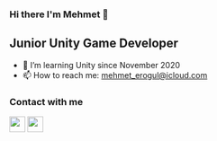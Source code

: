 ### Hi there I'm Mehmet 👋

## Junior Unity Game Developer

- 🌱 I’m learning Unity since November 2020
- 📫 How to reach me: mehmet_erogul@icloud.com

### Contact with me
<a href="https://www.linkedin.com/in/mehmet-erogul/"><img width="28" src="https://www.unpkg.com/bootstrap-icons@1.9.1/icons/linkedin.svg" /></a> 
 <a href="https://twitter.com/MehmetErogul96"><img width="28" src="https://unpkg.com/simple-icons@v6/icons/twitter.svg" /></a>
